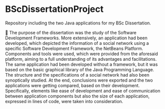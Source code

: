 # BScDissertationProject
Repository including the two Java applications for my BSc Dissertation.

	The purpose of the dissertation was the study of the Software Development Frameworks. More extensively, an application had been developed, which depicted the information of a social network using a specific Software Development Framework, the NetBeans Platform. Components and tools were used, which were provided from the aforesaid platform, aiming to a full understanding of its advantages and facilitations. The same application had been developed without a framework, but it was based on the basic graphical library of the Java Programming Language. The structure and the specifications of a social network had also been synoptically studied. At the end, conclusions were exported and the two applications were getting compared, based on their development. Specifically, elements like ease of development and ease of communication between application components but also the size of each application, expressed in lines of code, were taken into consideration.
